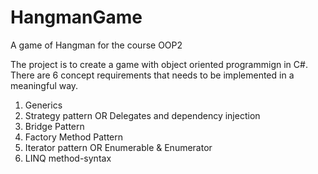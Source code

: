# HangmanGame
A game of Hangman for the course OOP2

The project is to create a game with object oriented programmign in C#.
There are 6 concept requirements that needs to be implemented in a meaningful way.
1. Generics
2. Strategy pattern OR Delegates and dependency injection
3. Bridge Pattern
4. Factory Method Pattern
5. Iterator pattern OR Enumerable & Enumerator
6. LINQ method-syntax
